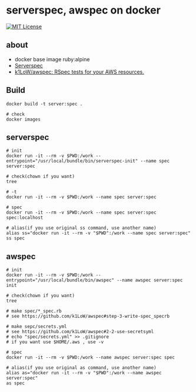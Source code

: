 # serverspec, awspec on docker

[![MIT License](http://img.shields.io/badge/license-MIT-blue.svg?style=flat)](LICENSE)

## about

* docker base image ruby:alpine
* [Serverspec](http://serverspec.org/)
* [k1LoW/awspec: RSpec tests for your AWS resources.](https://github.com/k1LoW/awspec)

## Build

```
docker build -t server:spec .

# check
docker images
```

## serverspec

```
# init
docker run -it --rm -v $PWD:/work --entrypoint="/usr/local/bundle/bin/serverspec-init" --name spec server:spec

# check(chown if you want)
tree

# -t
docker run -it --rm -v $PWD:/work --name spec server:spec

# spec
docker run -it --rm -v $PWD:/work --name spec server:spec spec:localhost

# alias(if you use original ss command, use another name)
alias ss="docker run -it --rm -v "$PWD":/work --name spec server:spec"
ss spec
```

## awspec

```
# init
docker run -it --rm -v $PWD:/work --entrypoint="/usr/local/bundle/bin/awspec" --name awspec server:spec init

# check(chown if you want)
tree

# make spec/*_spec.rb
# see https://github.com/k1LoW/awspec#step-3-write-spec_specrb

# make sepc/secrets.yml
# see https://github.com/k1LoW/awspec#2-2-use-secretsyml
# echo "spec/secrets.yml" >> .gitignore
# if you want use $HOME/.aws , use -v

# spec
docker run -it --rm -v $PWD:/work --name awspec server:spec spec

# alias(if you use original as command, use another name)
alias as="docker run -it --rm -v "$PWD":/work --name awspec server:spec"
as spec
```

